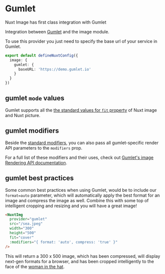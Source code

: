 # Gumlet

Nuxt Image has first class integration with Gumlet

Integration between [Gumlet](https://docs.gumlet.com/) and the image module.

To use this provider you just need to specify the base url of your service in Gumlet.

```ts [nuxt.config.ts]
export default defineNuxtConfig({
  image: {
    gumlet: {
      baseURL: 'https://demo.gumlet.io'
    }
  }
})
```

## gumlet `mode` values

Gumlet supports all the [the standard values for `fit` property](/components/nuxt-img#fit) of Nuxt image and Nuxt picture.


## gumlet modifiers

Beside the [standard modifiers](/components/nuxt-img#modifiers), you can also pass all gumlet-specific render API parameters to the `modifiers` prop.

For a full list of these modifiers and their uses, check out [Gumlet's image Rendering API documentation](https://docs.gumlet.com/reference/image-transform-size#mode).

## gumlet best practices

Some common best practices when using Gumlet, would be to include our `format=auto` parameter, which will automatically apply the best format for an image and compress the image as well. Combine this with some top of intelligent cropping and resizing and you will have a great image!

```html
<NuxtImg
  provider="gumlet"
  src="/sea.jpeg"
  width="300"
  height="500"
  fit="cover"
  :modifiers="{ format: 'auto', compress: 'true' }"
/>
```

This will return a 300 x 500 image, which has been compressed, will display next-gen formats for a browser, and has been cropped intelligently to the face of the [woman in the hat](https://demo.gumlet.io/sea.jpeg?format=auto&w=300&h=500&compress=true).

